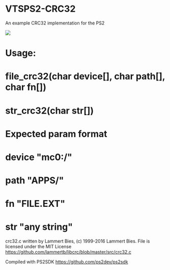 # VTSPS2-CRC32
An example CRC32 implementation for the PS2

<img src="https://i.gyazo.com/90fcafc2333bc0be62128322d8cf9f51.png">

# Usage:
# file_crc32(char device[], char path[], char fn[])
# str_crc32(char str[])
#
# Expected param format
#	device "mc0:/"
#	path   "APPS/"
#	fn     "FILE.EXT"
# str    "any string"

crc32.c written by Lammert Bies, (c) 1999-2016 Lammert Bies. File is licensed under the MIT License
https://github.com/lammertb/libcrc/blob/master/src/crc32.c

Compiled with PS2SDK
https://github.com/ps2dev/ps2sdk